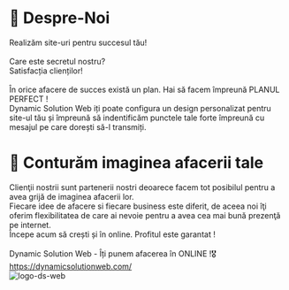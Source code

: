 # 💛 Despre-Noi
Realizăm site-uri pentru succesul tău!<br><br>
Care este secretul nostru? <br>
Satisfacția clienților!<br><br>
În orice afacere de succes există un plan. Hai să facem împreună PLANUL PERFECT !<br>
Dynamic Solution Web iți poate configura un design personalizat pentru site-ul tău și împreună să indentificăm punctele tale forte împreună cu mesajul pe care dorești să-l transmiți.<br>
 
 # 💛 Conturăm imaginea afacerii tale
 Clienţii nostrii sunt partenerii nostri deoarece facem tot posibilul pentru a avea grijă de imaginea afacerii lor. <br>
 Fiecare idee de afacere si fiecare business este diferit, de aceea noi îţi oferim flexibilitatea de care ai nevoie pentru a avea cea mai bună prezenţă pe internet. <br>
 Începe acum să crești și în online. Profitul este garantat ! <br><br>
      Dynamic Solution Web - Îți punem afacerea în ONLINE !🎖<br>
      https://dynamicsolutionweb.com/<br>
![logo-ds-web]([https://myoctocat.com/assets/images/base-octocat.svg](https://dynamicsolutionweb.com/img/about.jpg))
